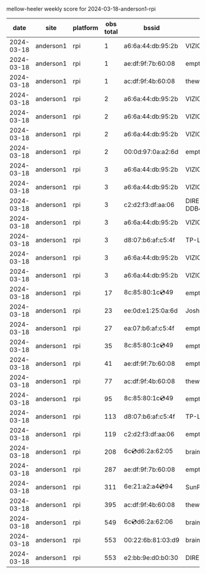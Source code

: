 mellow-heeler weekly score for 2024-03-18-anderson1-rpi

|date|site|platform|obs total|bssid|ssid|
|--|--|--|--|--|--|
|2024-03-18|anderson1|rpi|1|a6:6a:44:db:95:2b|VIZIOCastAudio8630|
|2024-03-18|anderson1|rpi|1|ae:df:9f:7b:60:08|empty_ssid|
|2024-03-18|anderson1|rpi|1|ac:df:9f:4b:60:08|theweef|
|2024-03-18|anderson1|rpi|2|a6:6a:44:db:95:2b|VIZIOCastAudio2875|
|2024-03-18|anderson1|rpi|2|a6:6a:44:db:95:2b|VIZIOCastAudio5500|
|2024-03-18|anderson1|rpi|2|a6:6a:44:db:95:2b|VIZIOCastAudio2196|
|2024-03-18|anderson1|rpi|2|00:0d:97:0a:a2:6d|empty_ssid|
|2024-03-18|anderson1|rpi|3|a6:6a:44:db:95:2b|VIZIOCastAudio4350|
|2024-03-18|anderson1|rpi|3|a6:6a:44:db:95:2b|VIZIOCastAudio9937|
|2024-03-18|anderson1|rpi|3|c2:d2:f3:df:aa:06|DIRECT-roku-154-DDB46C|
|2024-03-18|anderson1|rpi|3|a6:6a:44:db:95:2b|VIZIOCastAudio6755|
|2024-03-18|anderson1|rpi|3|d8:07:b6:af:c5:4f|TP-Link_C54F|
|2024-03-18|anderson1|rpi|3|a6:6a:44:db:95:2b|VIZIOCastAudio6352|
|2024-03-18|anderson1|rpi|3|a6:6a:44:db:95:2b|VIZIOCastAudio3337|
|2024-03-18|anderson1|rpi|17|8c:85:80:1c:cd:49|empty_ssid|
|2024-03-18|anderson1|rpi|23|ee:0d:e1:25:0a:6d|JoshLily|
|2024-03-18|anderson1|rpi|27|ea:07:b6:af:c5:4f|empty_ssid|
|2024-03-18|anderson1|rpi|35|8c:85:80:1c:cd:49|empty_ssid|
|2024-03-18|anderson1|rpi|41|ae:df:9f:7b:60:08|empty_ssid|
|2024-03-18|anderson1|rpi|77|ac:df:9f:4b:60:08|theweef|
|2024-03-18|anderson1|rpi|95|8c:85:80:1c:cd:49|empty_ssid|
|2024-03-18|anderson1|rpi|113|d8:07:b6:af:c5:4f|TP-Link_C54F|
|2024-03-18|anderson1|rpi|119|c2:d2:f3:df:aa:06|empty_ssid|
|2024-03-18|anderson1|rpi|208|6c:cd:d6:2a:62:05|braingang2_5GEXT|
|2024-03-18|anderson1|rpi|287|ae:df:9f:7b:60:08|empty_ssid|
|2024-03-18|anderson1|rpi|311|6e:21:a2:a4:cd:94|SunPower21450|
|2024-03-18|anderson1|rpi|395|ac:df:9f:4b:60:08|theweef|
|2024-03-18|anderson1|rpi|549|6c:cd:d6:2a:62:06|braingang2_2GEXT|
|2024-03-18|anderson1|rpi|553|00:22:6b:81:03:d9|braingang2|
|2024-03-18|anderson1|rpi|553|e2:bb:9e:d0:b0:30|DIRECT-9ED03030|
